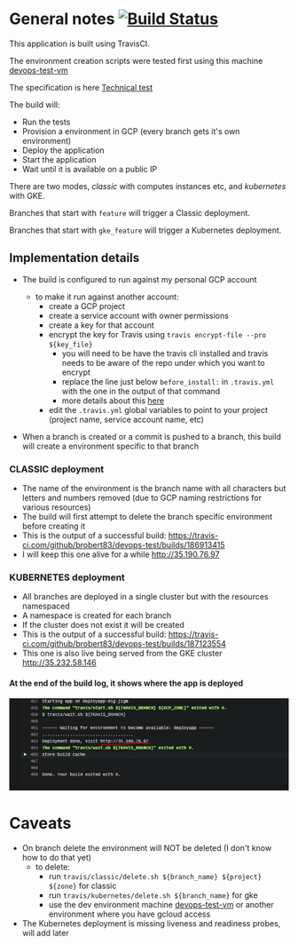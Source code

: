 # General notes [![Build Status](https://travis-ci.com/brobert83/devops-test.svg?branch=master)](https://travis-ci.com/brobert83/devops-test)

This application is built using TravisCI.

The environment creation scripts were tested first using this machine [devops-test-vm](https://github.com/brobert83/devops-test-vm)

The specification is here [Technical test](docs/TechnicalTest.md)

The build will:
- Run the tests
- Provision a environment in GCP (every branch gets it's own environment)
- Deploy the application 
- Start the application
- Wait until it is available on a public IP

There are two modes, _classic_ with computes instances etc, and _kubernetes_ with GKE.

Branches that start with `feature` will trigger a Classic deployment.

Branches that start with `gke_feature` will trigger a Kubernetes deployment.

## Implementation details

- The build is configured to run against my personal GCP account
    - to make it run against another account:
        - create a GCP project
        - create a service account with owner permissions
        - create a key for that account
        - encrypt the key for Travis using `travis encrypt-file --pro ${key_file}` 
          - you will need to be have the travis cli installed and travis needs to be aware of the repo under which you want to encrypt 
          - replace the line just below `before_install:` in `.travis.yml` with the one in the output of that command
          - more details about this [here](https://docs.travis-ci.com/user/encrypting-files/)
        - edit the `.travis.yml` global variables to point to your project (project name, service account name, etc)

- When a branch is created or a commit is pushed to a branch, this build will create a environment specific to that branch        

### CLASSIC deployment 
- The name of the environment is the branch name with all characters but letters and numbers removed (due to GCP naming restrictions for various resources)            
- The build will first attempt to delete the branch specific environment before creating it
- This is the output of a successful build: https://travis-ci.com/github/brobert83/devops-test/builds/186913415
- I will keep this one alive for a while http://35.190.76.97 

### KUBERNETES deployment
- All branches are deployed in a single cluster but with the resources namespaced
- A namespace is created for each branch
- If the cluster does not exist it will be created
- This is the output of a successful build: https://travis-ci.com/github/brobert83/devops-test/builds/187123554
- This one is also live being served from the GKE cluster http://35.232.58.146
    
#### At the end of the build log, it shows where the app is deployed 
![Alt text](docs/output_target.png?raw=true)

# Caveats
- On branch delete the environment will NOT be deleted (I don't know how to do that yet)
  - to delete:
    - run `travis/classic/delete.sh ${branch_name} ${project} ${zone}` for classic 
    - run `travis/kubernetes/delete.sh ${branch_name}` for gke 
    - use the dev environment machine [devops-test-vm](https://github.com/brobert83/devops-test-vm) or another environment where you have gcloud access
- The Kubernetes deployment is missing liveness and readiness probes, will add later